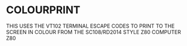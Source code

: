 # COLOURPRINT
THIS USES THE VT102 TERMINAL ESCAPE CODES TO PRINT TO THE SCREEN IN COLOUR FROM THE SC108/RD2014 STYLE Z80 COMPUTER Z80
